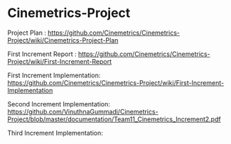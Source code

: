 # Cinemetrics-Project

Project Plan : https://github.com/Cinemetrics/Cinemetrics-Project/wiki/Cinemetrics-Project-Plan

First Increment Report : https://github.com/Cinemetrics/Cinemetrics-Project/wiki/First-Increment-Report

First Increment Implementation: https://github.com/Cinemetrics/Cinemetrics-Project/wiki/First-Increment-Implementation

Second Increment Implementation: https://github.com/VinuthnaGummadi/Cinemetrics-Project/blob/master/documentation/Team11_Cinemetrics_Increment2.pdf

Third Increment Implementation: 
